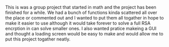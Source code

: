 This is was a group project that started in math and the project has been finished for a while. We had a bunch of functions kinda scattered all over the place or commented out and 
I wanted to put them all togather in hope to make it easier to use although it would take forever to solve a full RSA encrption in can solve smaller ones. I also wanted pratice
makeing a GUI and thought a loading screen would be easy to make and would allow me to put this project togather neatly.
